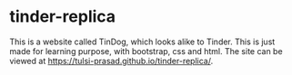 # tinder-replica
 This is a website called TinDog, which looks alike to Tinder. This is just made for learning purpose, with bootstrap, css and html. The site can be viewed at https://tulsi-prasad.github.io/tinder-replica/.
